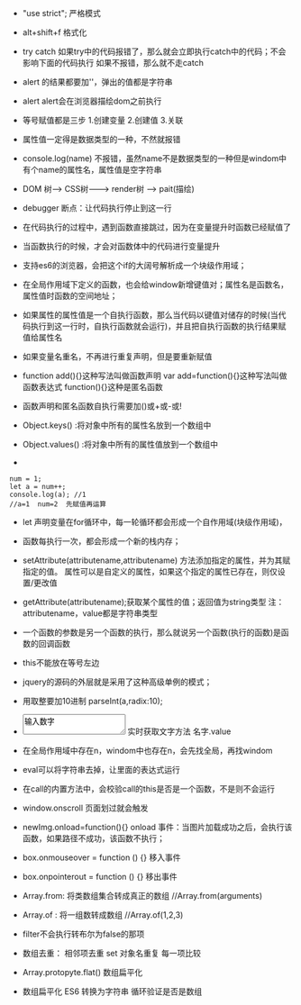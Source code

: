 + "use strict"; 严格模式

+ alt+shift+f 格式化

+ try catch 如果try中的代码报错了，那么就会立即执行catch中的代码；不会影响下面的代码执行  如果不报错，那么就不走catch

+ alert 的结果都要加''，弹出的值都是字符串
  
+ alert alert会在浏览器描绘dom之前执行
  
+ 等号赋值都是三步 1.创建变量 2.创建值 3.关联
  
+ 属性值一定得是数据类型的一种，不然就报错
  
+ console.log(name) 不报错，虽然name不是数据类型的一种但是windom中有个name的属性名，属性值是空字符串
  
+ DOM 树--> CSS树---> render树 --> pait(描绘)
  
+ debugger 断点：让代码执行停止到这一行
  
+ 在代码执行的过程中，遇到函数直接跳过，因为在变量提升时函数已经赋值了
  
+ 当函数执行的时候，才会对函数体中的代码进行变量提升
  
+ 支持es6的浏览器，会把这个if的大阔号解析成一个块级作用域；
  
+ 在全局作用域下定义的函数，也会给window新增键值对；属性名是函数名，属性值时函数的空间地址；
  
+ 如果属性的属性值是一个自执行函数，那么当代码以键值对储存的时候(当代码执行到这一行时，自执行函数就会运行)，并且把自执行函数的执行结果赋值给属性名
  
+ 如果变量名重名，不再进行重复声明，但是要重新赋值
  
+ function add(){}这种写法叫做函数声明      var add=function(){}这种写法叫做函数表达式      function(){}这种是匿名函数  
    
+ 函数声明和匿名函数自执行需要加()或+或-或!
  
+ Object.keys()  :将对象中所有的属性名放到一个数组中

+ Object.values() :将对象中所有的属性值放到一个数组中
  
+ 
```
num = 1;
let a = num++;
console.log(a); //1
//a=1  num=2  先赋值再运算
```

+ let 声明变量在for循环中，每一轮循环都会形成一个自作用域(块级作用域)，

+ 函数每执行一次，都会形成一个新的栈内存；

+ setAttribute(attributename,attributename) 方法添加指定的属性，并为其赋指定的值。
    属性可以是自定义的属性，如果这个指定的属性已存在，则仅设置/更改值

+ getAttribute(attributename);获取某个属性的值；返回值为string类型
    注：attributename，value都是字符串类型
 
+ 一个函数的参数是另一个函数的执行，那么就说另一个函数(执行的函数)是函数的回调函数

+ this不能放在等号左边

+ jquery的源码的外层就是采用了这种高级单例的模式；

+ 用取整要加10进制  parseInt(a,radix:10);

+  <textarea type='text' id="num1">输入数字</textarea>  实时获取文字方法  名字.value

+ 在全局作用域中存在n，windom中也存在n，会先找全局，再找windom

+ eval可以将字符串去掉，让里面的表达式运行

+ 在call的内置方法中，会校验call的this是否是一个函数，不是则不会运行

+ window.onscroll 页面划过就会触发

+ newImg.onload=function(){} onload 事件：当图片加载成功之后，会执行该函数，如果路径不成功，该函数不执行；

+  box.onmouseover = function () {}  移入事件

+ box.onpointerout = function () {}  移出事件

+ Array.from: 将类数组集合转成真正的数组  //Array.from(arguments)

+ Array.of : 将一组数转成数组 //Array.of(1,2,3)

+ filter不会执行转布尔为false的那项

+ 数组去重： 相邻项去重 set 对象名重复 每一项比较

+ Array.protopyte.flat() 数组扁平化

+ 数组扁平化 ES6 转换为字符串 循环验证是否是数组